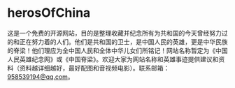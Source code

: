 # herosOfChina
这是一个免费的开源网站，目的是整理收藏并纪念所有为共和国的今天曾经努力过的和正在努力着的人们。他们是共和国的卫士，是中国人民的英雄，更是中华民族的脊梁！他们理应为全中国人民和全体中华儿女们所铭记！网站名称暂定为《中国人民英雄纪念网》或《中国脊梁》。欢迎大家为网站名称和英雄事迹提供建议和资料（资料越详细越好，最好配图和音视频电影）。联系邮箱：958539194@qq.com。

